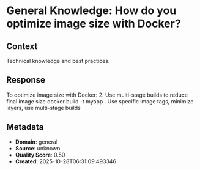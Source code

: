 # General Knowledge: How do you optimize image size with Docker?

## Context
Technical knowledge and best practices.

## Response
To optimize image size with Docker: 2. Use multi-stage builds to reduce final image size docker build -t myapp . Use specific image tags, minimize layers, use multi-stage builds

## Metadata
- **Domain**: general
- **Source**: unknown
- **Quality Score**: 0.50
- **Created**: 2025-10-28T06:31:09.493346